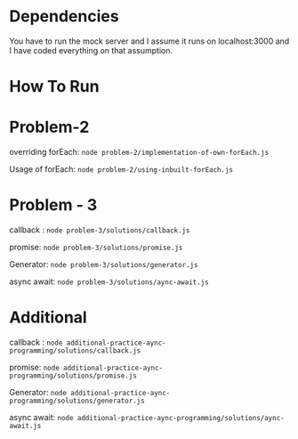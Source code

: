 
# Dependencies

You have to run the mock server and I assume it runs on localhost:3000 and I have coded everything on that assumption.


# How To Run
# Problem-2
  
 overriding forEach:  `node problem-2/implementation-of-own-forEach.js`
  
 Usage of forEach:  `node problem-2/using-inbuilt-forEach.js`
 
 
# Problem - 3

 callback : `node problem-3/solutions/callback.js`

 promise:  `node problem-3/solutions/promise.js`

 Generator:  `node problem-3/solutions/generator.js`

 async await: `node problem-3/solutions/aync-await.js`
 
 
# Additional

 callback : `node additional-practice-aync-programming/solutions/callback.js`

 promise:  `node additional-practice-aync-programming/solutions/promise.js`

 Generator:  `node additional-practice-aync-programming/solutions/generator.js`

 async await: `node additional-practice-aync-programming/solutions/aync-await.js`


